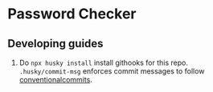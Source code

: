 # Password Checker




## Developing guides

1. Do `npx husky install` install githooks for this repo.  
`.husky/commit-msg` enforces commit messages to follow [conventionalcommits](https://www.conventionalcommits.org/en/v1.0.0/).  
